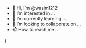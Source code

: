- 👋 Hi, I’m @wasim1212
- 👀 I’m interested in ...
- 🌱 I’m currently learning ...
- 💞️ I’m looking to collaborate on ...
- 📫 How to reach me ...

<!---
wasim1212/wasim1212 is a ✨ special ✨ repository because its `README.md` (this file) appears on your GitHub profile.
You can click the Preview link to take a look at your changes.
---> l
